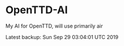 # OpenTTD-AI
My AI for OpenTTD, will use primarily air

Latest backup: Sun Sep 29 03:04:01 UTC 2019
